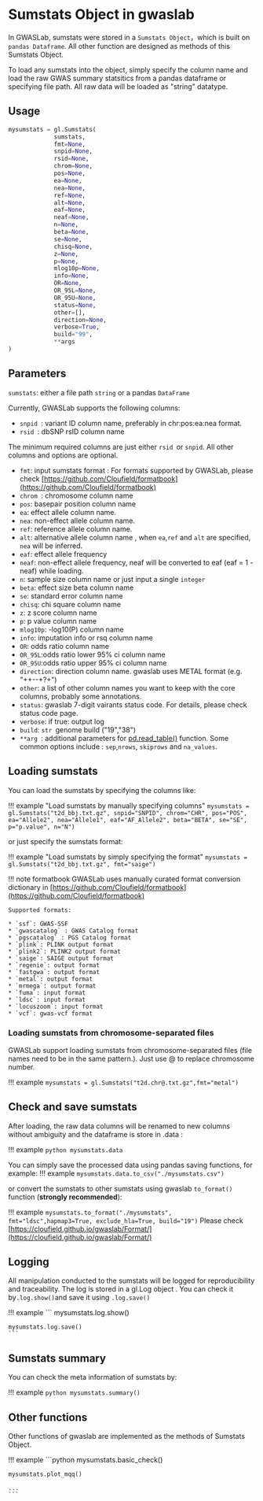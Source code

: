 # Sumstats Object in gwaslab

In GWASLab, sumstats were stored in a `Sumstats Object`，which is built on `pandas Dataframe`. All other function are designed as methods of this Sumstats Object. 

To load any sumstats into the object, simply specify the column name and load the raw GWAS summary statsitics from a pandas dataframe or specifying file path. All raw data will be loaded as "string" datatype. 

## Usage

```python
mysumstats = gl.Sumstats(
             sumstats,
             fmt=None,
             snpid=None,
             rsid=None,
             chrom=None,
             pos=None,
             ea=None,
             nea=None,
             ref=None,
             alt=None,
             eaf=None,
             neaf=None,
             n=None,
             beta=None,
             se=None,
             chisq=None,
             z=None,
             p=None,
             mlog10p=None,
             info=None,
             OR=None,
             OR_95L=None,
             OR_95U=None,
             status=None,
             other=[],
             direction=None,
             verbose=True,
             build="99",
             **args
)
```

## Parameters

`sumstats`: either a file path `string` or a pandas `DataFrame`

Currently, GWASLab supports the following columns:

* `snpid `: variant ID column name, preferably in chr:pos:ea:nea format.
* `rsid `: dbSNP rsID column name

The minimum required columns are just either `rsid `or `snpid`. 
All other columns and options are optional.

* `fmt`: input sumstats format : For formats supported by GWASLab, please check [https://github.com/Cloufield/formatbook](https://github.com/Cloufield/formatbook)
* `chrom `: chromosome column name
* `pos`: basepair position column name
* `ea`: effect allele column name. 
* `nea`: non-effect allele column name.
* `ref`: reference allele column name.
* `alt`: alternative allele column name , when `ea`,`ref` and `alt` are specified, `nea` will be inferred.
* `eaf`: effect allele frequency
* `neaf`: non-effect allele frequency, neaf will be converted to eaf (eaf = 1 - neaf) while loading.
* `n`: sample size column name or just input a single  `integer` 
* `beta`: effect size beta column name
* `se`: standard error column name
* `chisq`: chi square column name
* `z`: z score column name
* `p`: p value column name
* `mlog10p`: -log10(P) column name
* `info`: imputation info or rsq column name
* `OR`: odds ratio column name
* `OR_95L`:odds ratio lower 95% ci column name
* `OR_95U`:odds ratio upper 95% ci column name
* `direction`: direction column name. gwaslab uses METAL format (e.g. "++--+?+")
* `other`: a list  of other column names you want to keep with the core columns, probably some annotations.
* `status`: gwaslab 7-digit vairants status code. For details, please check status code page.
* `verbose`: if true: output log 
* `build`:  `str `genome build ("19","38")
* `**arg `: additional parameters for [pd.read_table()](https://pandas.pydata.org/docs/reference/api/pandas.read_table.html) function. Some common options include : `sep`,`nrows`, `skiprows` and `na_values`.

## Loading sumstats

You can load the sumstats by specifying the columns like:

!!! example "Load sumstats by manually specifying columns"
    ```
    mysumstats = gl.Sumstats("t2d_bbj.txt.gz",
                 snpid="SNPID",
                 chrom="CHR",
                 pos="POS",
                 ea="Allele2",
                 nea="Allele1",
                 eaf="AF_Allele2",
                 beta="BETA",
                 se="SE",
                 p="p.value",
                 n="N")
    ```

or just specify the sumstats format:

!!! example "Load sumstats by simply specifying the format"
    ```
    mysumstats = gl.Sumstats("t2d_bbj.txt.gz", fmt="saige")
    ```
    
!!! note formatbook
    GWASLab uses manually curated format conversion dictionary in [https://github.com/Cloufield/formatbook](https://github.com/Cloufield/formatbook)

    Supported formats:
    
    * `ssf`: GWAS-SSF
    * `gwascatalog` : GWAS Catalog format
    * `pgscatalog` : PGS Catalog format
    * `plink`: PLINK output format
    * `plink2`: PLINK2 output format
    * `saige`: SAIGE output format
    * `regenie`: output format
    * `fastgwa`: output format
    * `metal`: output format
    * `mrmega`: output format
    * `fuma`: input format
    * `ldsc`: input format
    * `locuszoom`: input format
    * `vcf`: gwas-vcf format
    
### Loading sumstats from chromosome-separated files
GWASLab support loading sumstats from chromosome-separated files (file names need to be in the same pattern.). Just use @ to replace chromosome number. 

!!! example
    ```
    mysumstats = gl.Sumstats("t2d.chr@.txt.gz",fmt="metal")
    ```


## Check and save sumstats
After loading, the raw data columns will be renamed to new columns without ambiguity and the dataframe is store in .data :

!!! example
    ```python
    mysumstats.data
    ```

You can simply save the processed data using pandas saving functions, for example:
!!! example
    ```
    mysumstats.data.to_csv("./mysumstats.csv")
    ```  
    
or convert the sumstats to other sumstats using gwaslab `to_format()` function (**strongly recommended**):

!!! example 
    ```
    mysumstats.to_format("./mysumstats", fmt="ldsc",hapmap3=True, exclude_hla=True, build="19")
    ```
Please check [https://cloufield.github.io/gwaslab/Format/](https://cloufield.github.io/gwaslab/Format/)


## Logging
All manipulation conducted to the sumstats will be logged for reproducibility and traceability. The log is stored in a gl.Log object . You can check it by` .log.show() `and save it using `.log.save()`

!!! example 
    ```
    mysumstats.log.show()
    
    mysumstats.log.save()
    ```

## Sumstats summary

You can check the meta information of sumstats by:

!!! example 
    ```python
    mysumstats.summary()
    ```

## Other functions

Other functions of gwaslab are implemented as the methods of Sumstats Object.

!!! example
    ```python
    mysumstats.basic_check()
    
    mysumstats.plot_mqq()
    
    ...
    ```
